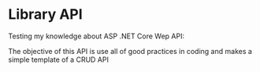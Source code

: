 <h1>Library API</h1>
<p>Testing my knowledge about ASP .NET Core Wep API:</p>
<p>The objective of this API is use all of good practices in coding and makes a simple template of a CRUD API</p>
